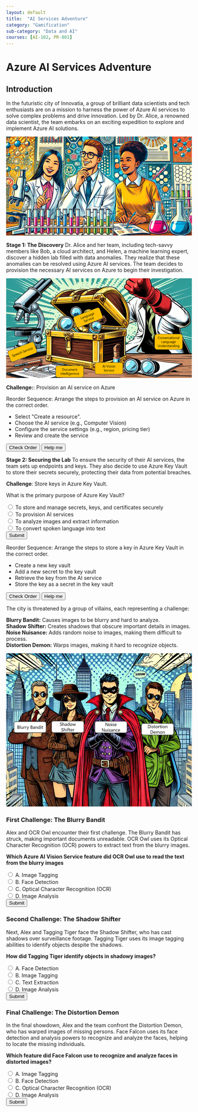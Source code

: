 ```yaml
---
layout: default
title:  "AI Services Adventure"
category: "Gamification"
sub-category: "Data and AI"
courses: [AI-102, PR-801]
---
```

# Azure AI Services Adventure

## Introduction
In the futuristic city of Innovatia, a group of brilliant data scientists and tech enthusiasts are on a mission to harness the power of Azure AI services to solve complex problems and drive innovation. Led by Dr. Alice, a renowned data scientist, the team embarks on an exciting expedition to explore and implement Azure AI solutions.

<a href="./images/ai2.png">
  <img src="./images/ai2.png" alt="Alex is joined by a team of sidekicks">
</a>
<br>

**Stage 1: The Discovery**
Dr. Alice and her team, including tech-savvy members like Bob, a cloud architect, and Helen, a machine learning expert, discover a hidden lab filled with data anomalies. They realize that these anomalies can be resolved using Azure AI services. The team decides to provision the necessary AI services on Azure to begin their investigation.

<a href="./images/ai1.png">
  <img src="./images/ai1.png" alt="Alex is joined by a team of sidekicks">
</a>
<br>

**Challenge:**: Provision an AI service on Azure

Reorder Sequence: Arrange the steps to provision an AI service on Azure in the correct order.

<ul id="sortable-setup" class="styled-list">
  
  <li class="ui-state-default" data-order="3">Select "Create a resource".</li>
  <li class="ui-state-default" data-order="1">Choose the AI service (e.g., Computer Vision)</li>
  <li class="ui-state-default" data-order="2">Configure the service settings (e.g., region, pricing tier)</li>
  <li class="ui-state-default" data-order="4">Review and create the service</li>
  
</ul>

<button onclick="checkOrderSetup()">Check Order</button>
<button onclick="helpMeSetup()">Help me</button>

<p id="feedback-setup"></p>

<script src="https://code.jquery.com/jquery-3.6.0.min.js"></script>
<script src="https://code.jquery.com/ui/1.12.1/jquery-ui.min.js"></script>
<link rel="stylesheet" href="https://code.jquery.com/ui/1.12.1/themes/base/jquery-ui.css">

<script>
  $(function() {
    $("#sortable-setup").sortable();
    $("#sortable-setup").disableSelection();
  });

  function checkOrderSetup() {
    var items = $("#sortable-setup li");
    var correct = true;
    items.each(function(index) {
      if ($(this).data("order") !== index + 1) {
        correct = false;
      }
    });
    var feedback = document.getElementById("feedback-setup");
    if (correct) {
      feedback.textContent = "Correct order!";
      feedback.style.color = "green";
    } else {
      feedback.textContent = "Incorrect order. Try again.";
      feedback.style.color = "red";
    }
  }

  function helpMeSetup() {
    var items = $("#sortable-setup li").sort(function(a, b) {
      return $(a).data("order") - $(b).data("order");
    });
    $("#sortable-setup").html(items);
    document.getElementById("feedback-setup").textContent = "Here is the correct order.";
    document.getElementById("feedback-setup").style.color = "blue";
  }
</script>


**Stage 2: Securing the Lab**
To ensure the security of their AI services, the team sets up endpoints and keys. They also decide to use Azure Key Vault to store their secrets securely, protecting their data from potential breaches.

**Challenge**: Store keys in Azure Key Vault.

What is the primary purpose of Azure Key Vault?

<form id="quizForm">
  <input type="radio" id="q1" name="answer" value="q1">
  <label for="a1"> To store and manage secrets, keys, and certificates securely</label><br>
  <input type="radio" id="q2" name="answer" value="q2">
  <label for="a2">To provision AI services</label><br>
  <input type="radio" id="q3" name="answer" value="q3">
  <label for="a3">To analyze images and extract information</label><br>
  <input type="radio" id="q4" name="answer" value="q4">
  <label for="a4">To convert spoken language into text</label><br>
  <button type="button" onclick="checkAnswer()" class="styled-button">Submit</button>
</form>

<p id="result"></p>

<script>
  function checkAnswer() {
    var radios = document.getElementsByName('answer');
    var correctAnswer = 'q1';
    var result = document.getElementById('result');
    var selected = false;

    for (var i = 0; i < radios.length; i++) {
      if (radios[i].checked) {
        selected = true;
        if (radios[i].value === correctAnswer) {
          result.textContent = 'Correct!';
          result.style.color = 'green';
        } else {
          result.textContent = 'Incorrect. Try again!';
          result.style.color = 'red';
        }
        break;
      }
    }

    if (!selected) {
      result.textContent = 'Please select an answer.';
      result.style.color = 'orange';
    }
  }
</script>

Reorder Sequence: Arrange the steps to store a key in Azure Key Vault in the correct order.

<ul id="sortable-setup" class="styled-list">  
  <li class="ui-state-default" data-order="1">Create a new key vault</li>
  <li class="ui-state-default" data-order="3">Add a new secret to the key vault</li>
  <li class="ui-state-default" data-order="2">Retrieve the key from the AI service</li>
  <li class="ui-state-default" data-order="4">Store the key as a secret in the key vault</li>
  
</ul>

<button onclick="checkOrderSetup1()">Check Order</button>
<button onclick="helpMeSetup1()">Help me</button>

<p id="feedback-setup"></p>

<script src="https://code.jquery.com/jquery-3.6.0.min.js"></script>
<script src="https://code.jquery.com/ui/1.12.1/jquery-ui.min.js"></script>
<link rel="stylesheet" href="https://code.jquery.com/ui/1.12.1/themes/base/jquery-ui.css">

<script>
  $(function() {
    $("#sortable-setup").sortable();
    $("#sortable-setup").disableSelection();
  });

  function checkOrderSetup1() {
    var items = $("#sortable-setup li");
    var correct = true;
    items.each(function(index) {
      if ($(this).data("order") !== index + 1) {
        correct = false;
      }
    });
    var feedback = document.getElementById("feedback-setup");
    if (correct) {
      feedback.textContent = "Correct order!";
      feedback.style.color = "green";
    } else {
      feedback.textContent = "Incorrect order. Try again.";
      feedback.style.color = "red";
    }
  }

  function helpMeSetup1() {
    var items = $("#sortable-setup li").sort(function(a, b) {
      return $(a).data("order") - $(b).data("order");
    });
    $("#sortable-setup").html(items);
    document.getElementById("feedback-setup").textContent = "Here is the correct order.";
    document.getElementById("feedback-setup").style.color = "blue";
  }
</script>










The city is threatened by a group of villains, each representing a challenge:

**Blurry Bandit:** Causes images to be blurry and hard to analyze.<br>
**Shadow Shifter:** Creates shadows that obscure important details in images.<br>
**Noise Nuisance:** Adds random noise to images, making them difficult to process.<br>
**Distortion Demon:** Warps images, making it hard to recognize objects.<br>

<a href="./images/av2.png">
  <img src="./images/av2.png" alt="a group of villains">
</a>
<br>

### First Challenge: The Blurry Bandit
Alex and OCR Owl encounter their first challenge. The Blurry Bandit has struck, making important documents unreadable. OCR Owl uses its Optical Character Recognition (OCR) powers to extract text from the blurry images.

**Which Azure AI Vision Service feature did OCR Owl use to read the text from the blurry images**

<form id="quizForm1">
  <input type="radio" id="q1a" name="q1" value="A">
  <label for="q1a">A. Image Tagging</label><br>
  <input type="radio" id="q1b" name="q1" value="B">
  <label for="q1b">B. Face Detection</label><br>
  <input type="radio" id="q1c" name="q1" value="C">
  <label for="q1c">C. Optical Character Recognition (OCR)</label><br>
  <input type="radio" id="q1d" name="q1" value="D">
  <label for="q1d">D. Image Analysis</label><br>
  <button type="button" onclick="checkAnswer1()" class="styled-button">Submit</button>
</form>

<p id="result1"></p>

### Second Challenge: The Shadow Shifter
Next, Alex and Tagging Tiger face the Shadow Shifter, who has cast shadows over surveillance footage. Tagging Tiger uses its image tagging abilities to identify objects despite the shadows.

**How did Tagging Tiger identify objects in shadowy images?**

<form id="quizForm2">
  <input type="radio" id="q2a" name="q2" value="A">
  <label for="q2a">A. Face Detection</label><br>
  <input type="radio" id="q2b" name="q2" value="B">
  <label for="q2b">B. Image Tagging</label><br>
  <input type="radio" id="q2c" name="q2" value="C">
  <label for="q2c">C. Text Extraction</label><br>
  <input type="radio" id="q2d" name="q2" value="D">
  <label for="q2d">D. Image Analysis</label><br>
  <button type="button" onclick="checkAnswer2()" class="styled-button">Submit</button>
</form>

<p id="result2"></p>

### Final Challenge: The Distortion Demon
In the final showdown, Alex and the team confront the Distortion Demon, who has warped images of missing persons. Face Falcon uses its face detection and analysis powers to recognize and analyze the faces, helping to locate the missing individuals.

**Which feature did Face Falcon use to recognize and analyze faces in distorted images?**

<form id="quizForm3">
  <input type="radio" id="q3a" name="q3" value="A">
  <label for="q3a">A. Image Tagging</label><br>
  <input type="radio" id="q3b" name="q3" value="B">
  <label for="q3b">B. Face Detection</label><br>
  <input type="radio" id="q3c" name="q3" value="C">
  <label for="q3c">C. Optical Character Recognition (OCR)</label><br>
  <input type="radio" id="q3d" name="q3" value="D">
  <label for="q3d">D. Image Analysis</label><br>
  <button type="button" onclick="checkAnswer3()" class="styled-button">Submit</button>
</form>

<p id="result3"></p>


<script>
  function checkAnswer1() {
    var radios = document.getElementsByName('q1');
    var correctAnswer = 'C';
    var result = document.getElementById('result1');
    var selected = false;

    for (var i = 0; i < radios.length; i++) {
      if (radios[i].checked) {
        selected = true;
        if (radios[i].value === correctAnswer) {
          result.textContent = 'Correct!';
          result.style.color = 'green';
        } else {
          result.textContent = 'Incorrect. Try again!';
          result.style.color = 'red';
        }
        break;
      }
    }

    if (!selected) {
      result.textContent = 'Please select an answer.';
      result.style.color = 'orange';
    }
  }

  function checkAnswer2() {
    var radios = document.getElementsByName('q2');
    var correctAnswer = 'B';
    var result = document.getElementById('result2');
    var selected = false;

    for (var i = 0; i < radios.length; i++) {
      if (radios[i].checked) {
        selected = true;
        if (radios[i].value === correctAnswer) {
          result.textContent = 'Correct!';
          result.style.color = 'green';
        } else {
          result.textContent = 'Incorrect. Try again!';
          result.style.color = 'red';
        }
        break;
      }
    }

    if (!selected) {
      result.textContent = 'Please select an answer.';
      result.style.color = 'orange';
    }
  }

  function checkAnswer3() {
    var radios = document.getElementsByName('q3');
    var correctAnswer = 'B';
    var result = document.getElementById('result3');
    var selected = false;

    for (var i = 0; i < radios.length; i++) {
      if (radios[i].checked) {
        selected = true;
        if (radios[i].value === correctAnswer) {
          result.textContent = 'Correct!';
          result.style.color = 'green';
        } else {
          result.textContent = 'Incorrect. Try again!';
          result.style.color = 'red';
        }
        break;
      }
    }

    if (!selected) {
      result.textContent = 'Please select an answer.';
      result.style.color = 'orange';
    }
  }

 
</script>

